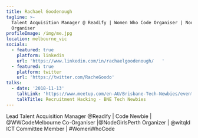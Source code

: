 ```yaml
---
title: Rachael Goodenough
tagline: >-
  Talent Acquisition Manager @ Readify | Women Who Code Organiser | Node Girls
  Organiser
profileImage: /img/me.jpg
location: melbourne_vic
socials:
  - featured: true
    platform: linkedin
    url: 'https://www.linkedin.com/in/rachaelgoodenough/   '
  - featured: true
    platform: twitter
    url: 'https://twitter.com/RacheGoodo'
talks:
  - date: '2018-11-13'
    talkLink: 'https://www.meetup.com/en-AU/Brisbane-Tech-Newbies/events/gwddfpyxfbcc/'
    talkTitle: Recruitment Hacking - BNE Tech Newbies
---
```

Lead Talent Acquisition Manager @Readify | Code Newbie | @WWCodeMelbourne Co-Organiser |@NodeGirlsPerth Organizer | @witqld ICT Committee Member | #WomenWhoCode
